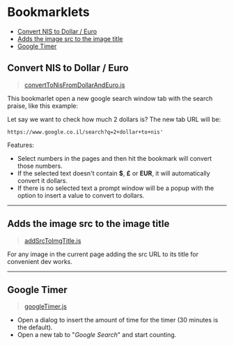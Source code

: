 # Bookmarklets


  - [Convert NIS to Dollar / Euro](#convert-nis-to-dollar--euro)
  - [Adds the image src to the image title](#adds-the-image-src-to-the-image-title)
  - [Google Timer](#google-timer)

## Convert NIS to Dollar / Euro

> [convertToNisFromDollarAndEuro.js](./convertToNisFromDollarAndEuro.js)

This bookmarlet open a new google search window tab with the search praise, like this example:

Let say we want to check how much 2 dollars is? The new tab URL will be:

`https://www.google.co.il/search?q=2+dollar+to+nis'`

Features:

- Select numbers in the pages and then hit the bookmark will convert those numbers.
- If the selected text doesn't contain **$**, **£** or **EUR**, it will automatically convert it dollars.
- If there is no selected text a prompt window will be a popup with the option to insert a value to convert to dollars.

<!--TODO: Add images to the bullet points  -->

---

## Adds the image src to the image title

> [addSrcToImgTitle.js](./addSrcToImgTitle.js)

For any image in the current page adding the src URL to its title for convenient dev works.

---

## Google Timer

> [googleTimer.js](./googleTimer.js)

- Open a dialog to insert the amount of time for the timer (30 minutes is the default).
- Open a new tab to "_Google Search_" and start counting.